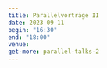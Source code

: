 ```yaml
---
title: Parallelvorträge II
date: 2023-09-11
begin: "16:30"
end: "18:00"
venue:
get-more: parallel-talks-2
---
```

